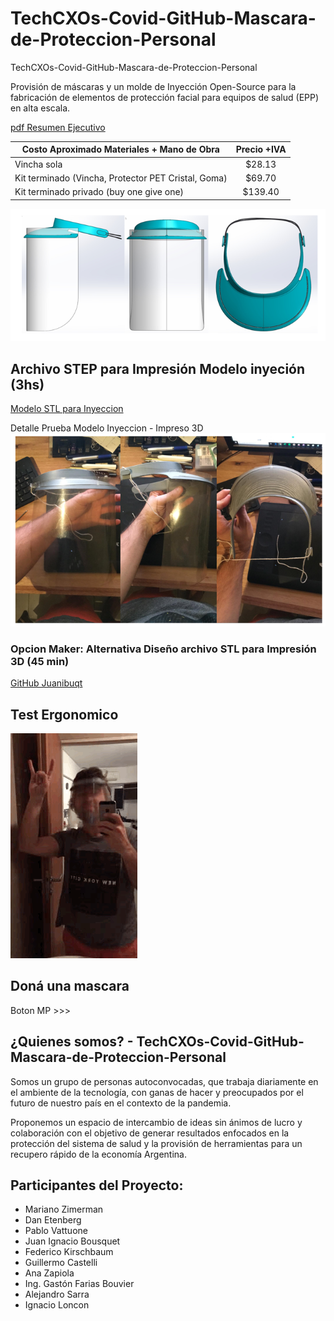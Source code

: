 # TechCXOs-Covid-GitHub-Mascara-de-Proteccion-Personal
 TechCXOs-Covid-GitHub-Mascara-de-Proteccion-Personal
 
Provisión de máscaras y un molde de Inyección Open-Source para la fabricación de elementos de protección facial para equipos de salud (EPP) en alta escala. 

 [pdf Resumen Ejecutivo](https://github.com/TechCXOs-COVID19/TechCXOs-Covid-Mascaras-GitHub/blob/master/Mascaras%20Publico%20TechCXOs%20-%20COVID19%20V2.pdf)
 
 | Costo Aproximado Materiales + Mano de Obra     |  	Precio +IVA          |
| ------------- |:-------------:| 
|Vincha sola     |  	$28.13 |
|Kit terminado (Vincha, Protector PET Cristal, Goma)  | $69.70 | 
| Kit terminado privado (buy one give one)| 	$139.40  |  

 

 ![vbanner](https://github.com/TechCXOs-COVID19/TechCXOs-Covid-Mascaras-GitHub/blob/master/Imagenes/banner.PNG)

  ## Archivo STEP para Impresión Modelo inyeción (3hs)
 [Modelo STL para Inyeccion](https://github.com/TechCXOs-COVID19/TechCXOs-Covid-Mascaras-GitHub/blob/master/Modelo%20STEP/20200403_Faceshield_V8.STEP)
 
 Detalle Prueba Modelo Inyeccion - Impreso 3D
 ![vbanner](https://github.com/TechCXOs-COVID19/TechCXOs-Covid-Mascaras-GitHub/blob/master/Imagenes/banner2.PNG)
 
  ### Opcion Maker: Alternativa Diseño archivo STL para Impresión 3D (45 min)

[GitHub Juanibuqt](https://github.com/juanibuqt/covid19-resources)
 
  ## Test Ergonomico
  ![TestErgo](https://github.com/TechCXOs-COVID19/TechCXOs-Covid-Mascaras-GitHub/blob/master/Imagenes/GIF-2020-04-03-20-41-11.gif)
 
 
 ## Doná una mascara

Boton MP >>>

## ¿Quienes somos? - TechCXOs-Covid-GitHub-Mascara-de-Proteccion-Personal
Somos un grupo de personas autoconvocadas, que trabaja diariamente en el ambiente de la tecnología, con ganas de hacer y preocupados por el futuro de nuestro país en el contexto de la pandemia.

Proponemos un espacio de intercambio de ideas sin ánimos de lucro y colaboración con el objetivo de generar resultados enfocados en la protección del sistema de salud y la provisión de herramientas para un recupero rápido de la economía Argentina.

## Participantes del Proyecto:

* Mariano Zimerman 
* Dan Etenberg
* Pablo Vattuone
* Juan Ignacio Bousquet 
* Federico Kirschbaum
* Guillermo Castelli
* Ana Zapiola
* Ing. Gastón Farias Bouvier
* Alejandro Sarra
* Ignacio Loncon

